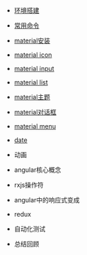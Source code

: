 


* [环境搭建](docs/install.md)
* [常用命令](docs/commands.md)
* [material安装](docs/material.md)
* [material icon](docs/material_icon.md)
* [material input](docs/material_input.md)
* [material list](docs/material_list.md)
* [material主题](docs/material_theme.md)
* [material对话框](docs/material_dialog.md)
* [material menu](docs/material_menu.md)


* [date](docs/date.md)
* 动画
* angular核心概念
* rxjs操作符
* angular中的响应式变成
* redux
* 自动化测试
* 总结回顾

